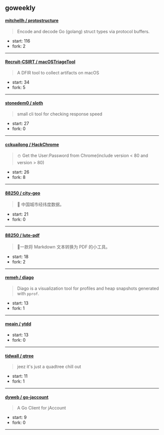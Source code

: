 ## goweekly

#### [mitchellh / protostructure](https://github.com/mitchellh/protostructure)

> Encode and decode Go (golang) struct types via protocol buffers.

+ start: 116
+ fork: 2

----


#### [Recruit-CSIRT / macOSTriageTool](https://github.com/Recruit-CSIRT/macOSTriageTool)

> A DFIR tool to collect artifacts on macOS

+ start: 34
+ fork: 5

----


#### [stonedem0 / sloth](https://github.com/stonedem0/sloth)

> small cli tool for checking response speed

+ start: 27
+ fork: 0

----


#### [cckuailong / HackChrome](https://github.com/cckuailong/HackChrome)

> :snowman: Get the User:Password from Chrome(include version < 80 and version > 80)

+ start: 26
+ fork: 8

----


#### [88250 / city-geo](https://github.com/88250/city-geo)

> 🌄 中国城市经纬度数据。

+ start: 21
+ fork: 0

----


#### [88250 / lute-pdf](https://github.com/88250/lute-pdf)

> 📝一款将 Markdown 文本转换为 PDF 的小工具。

+ start: 18
+ fork: 2

----


#### [remeh / diago](https://github.com/remeh/diago)

> Diago is a visualization tool for profiles and heap snapshots generated with `pprof`.

+ start: 13
+ fork: 1

----


#### [meain / ytdd](https://github.com/meain/ytdd)

> 

+ start: 13
+ fork: 0

----


#### [tidwall / qtree](https://github.com/tidwall/qtree)

> jeez it's just a quadtree chill out

+ start: 11
+ fork: 1

----


#### [dyweb / go-jaccount](https://github.com/dyweb/go-jaccount)

> A Go Client for jAccount

+ start: 9
+ fork: 0

----

